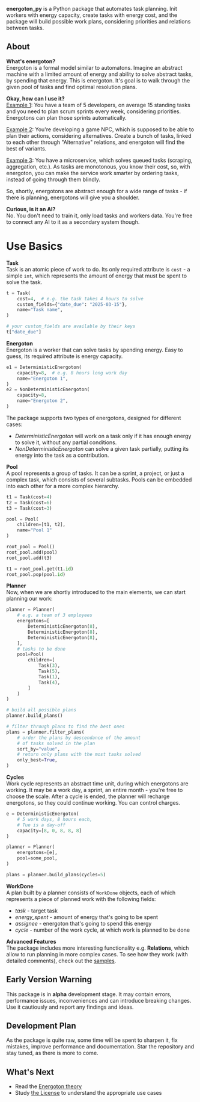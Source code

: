 **energoton_py** is a Python package that automates task planning. Init workers with energy capacity, create tasks with energy cost, and the package will build possible work plans, considering priorities and relations between tasks.

## About
**What's energoton?**  
Energoton is a formal model similar to automatons. Imagine an abstract machine with a limited amount of energy and ability to solve abstract tasks, by spending that energy. This is energoton. It's goal is to walk through the given pool of tasks and find optimal resolution plans.

**Okay, how can I use it?**  
<u>Example 1</u>: You have a team of 5 developers, on average 15 standing tasks and you need to plan scrum sprints every week, considering priorities. Energotons can plan those sprints automatically.

<u>Example 2</u>: You're developing a game NPC, which is supposed to be able to plan their actions, considering alternatives. Create a bunch of tasks, linked to each other through "Alternative" relations, and energoton will find the best of variants.

<u>Example 3</u>: You have a microservice, which solves queued tasks (scraping, aggregation, etc.). As tasks are monotonous, you know their cost, so, with energoton, you can make the service work smarter by ordering tasks, instead of going through them blindly.

So, shortly, energotons are abstract enough for a wide range of tasks - if there is planning, energotons will give you a shoulder.

**Curious, is it an AI?**  
No. You don't need to train it, only load tasks and workers data. You're free to connect any AI to it as a secondary system though.

# Use Basics
**Task**  
Task is an atomic piece of work to do. Its only required attribute is `cost` - a simple `int`, which represents the amount of energy that must be spent to solve the task.

```python
t = Task(
    cost=4,  # e.g. the task takes 4 hours to solve
    custom_fields={"date_due": "2025-03-15"},
    name="Task name",
)

# your custom_fields are available by their keys
t["date_due"]
```

**Energoton**  
Energoton is a worker that can solve tasks by spending energy. Easy to guess, its required attribute is energy capacity.

```python
e1 = DeterministicEnergoton(
    capacity=8,  # e.g. 8 hours long work day
    name="Energoton 1",
)
e2 = NonDeterministicEnergoton(
    capacity=8,
    name="Energoton 2",
)
```
The package supports two types of energotons, designed for different cases:  
  
* _DeterministicEnergoton_ will work on a task only if it has enough energy to solve it, without any partial conditions.
* _NonDeterministicEnergoton_ can solve a given task partially, putting its energy into the task as a contribution.
  
**Pool**  
A pool represents a group of tasks. It can be a sprint, a project, or just a complex task, which consists of several subtasks. Pools can be embedded into each other for a more complex hierarchy.

```python
t1 = Task(cost=4)
t2 = Task(cost=6)
t3 = Task(cost=3)

pool = Pool(
    children=[t1, t2],
    name="Pool 1"
)

root_pool = Pool()
root_pool.add(pool)
root_pool.add(t3)

t1 = root_pool.get(t1.id)
root_pool.pop(pool.id)
```

**Planner**  
Now, when we are shortly introduced to the main elements, we can start planning our work:
```python
planner = Planner(
    # e.g. a team of 3 employees
    energotons=[
        DeterministicEnergoton(8),
        DeterministicEnergoton(8),
        DeterministicEnergoton(8),
    ],
    # tasks to be done
    pool=Pool(
        children=[
            Task(3),
            Task(5),
            Task(1),
            Task(4),
        ]
    )
)

# build all possible plans
planner.build_plans()

# filter through plans to find the best ones
plans = planner.filter_plans(
    # order the plans by descendance of the amount
    # of tasks solved in the plan
    sort_by="value",
    # return only plans with the most tasks solved
    only_best=True,
)
```
**Cycles**  
Work cycle represents an abstract time unit, during which energotons are working. It may be a work day, a sprint, an entire month - you're free to choose the scale. After a cycle is ended, the planner will recharge energotons, so they could continue working. You can control charges.
```python
e = DeterministicEnergoton(
    # 5 work days, 8 hours each,
    # Tue is a day-off
    capacity=[8, 0, 8, 8, 8]
)

planner = Planner(
    energotons=[e],
    pool=some_pool,
)

plans = planner.build_plans(cycles=5)
```

**WorkDone**  
A plan built by a planner consists of `WorkDone` objects, each of which represents a piece of planned work with the following fields:
* *task* - target task
* *energy_spent* - amount of energy that's going to be spent
* *assignee* - energoton that's going to spend this energy
* *cycle* - number of the work cycle, at which work is planned to be done

**Advanced Features**  
The package includes more interesting functionality e.g. **Relations**, which allow to run planning in more complex cases. To see how they work (with detailed comments), check out the [samples](https://github.com/IlyaFaer/energoton/tree/main/samples).

## Early Version Warning
This package is in **alpha** development stage. It may contain errors, performance issues, inconveniences and can introduce breaking changes. Use it cautiously and report any findings and ideas.

## Development Plan
As the package is quite raw, some time will be spent to sharpen it, fix mistakes, improve performance and documentation. Star the repository and stay tuned, as there is more to come.

## What's Next
* Read the [Energoton theory](https://docs.google.com/document/d/1qSr1LRrfzFkJYoJUsLwi7DLwz6v3poVYMY_cnEyMLn8/edit?usp=sharing)
* Study [the License](https://github.com/IlyaFaer/energoton_py/blob/main/LICENSE.md) to understand the appropriate use cases
